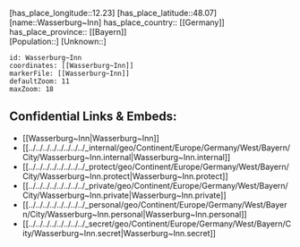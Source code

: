 ﻿---
location: [48.07,12.23] 
mapzoom: [7,12] 
mapmarker: city 
type: City
tags:
- geo/City


SpocWebEntityId: 35467
isDeleted: false
confidential: public

---
[has_place_longitude::12.23] 
[has_place_latitude::48.07] 
[name::Wasserburg~Inn] 
has_place_country:: [[Germany]]  
has_place_province:: [[Bayern]]  
[Population::] 
[Unknown::] 


```leaflet
id: Wasserburg~Inn
coordinates: [[Wasserburg~Inn]] 
markerFile: [[Wasserburg~Inn]] 
defaultZoom: 11 
maxZoom: 18
```


## Confidential Links & Embeds: 
- [[Wasserburg~Inn|Wasserburg~Inn]]  
- [[../../../../../../../../_internal/geo/Continent/Europe/Germany/West/Bayern/City/Wasserburg~Inn.internal|Wasserburg~Inn.internal]] 
- [[../../../../../../../../_protect/geo/Continent/Europe/Germany/West/Bayern/City/Wasserburg~Inn.protect|Wasserburg~Inn.protect]] 
- [[../../../../../../../../_private/geo/Continent/Europe/Germany/West/Bayern/City/Wasserburg~Inn.private|Wasserburg~Inn.private]] 
- [[../../../../../../../../_personal/geo/Continent/Europe/Germany/West/Bayern/City/Wasserburg~Inn.personal|Wasserburg~Inn.personal]] 
- [[../../../../../../../../_secret/geo/Continent/Europe/Germany/West/Bayern/City/Wasserburg~Inn.secret|Wasserburg~Inn.secret]] 
